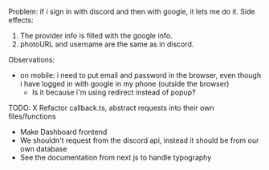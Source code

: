 Problem: if i sign in with discord and then with google, it lets me do it.
Side effects:
 1. The provider info is filled with the google info.
 2. photoURL and username are the same as in discord.

 Observations:
  - on mobile: i need to put email and password in the browser, even though i have logged in with google in my phone (outside the browser)
    - Is it because i'm using redirect instead of popup?


TODO:
 X Refactor callback.ts, abstract requests into their own files/functions
 - Make Dashboard frontend
 - We shouldn't request from the discord api, instead it should be from our own database
 - See the documentation from next js to handle typography